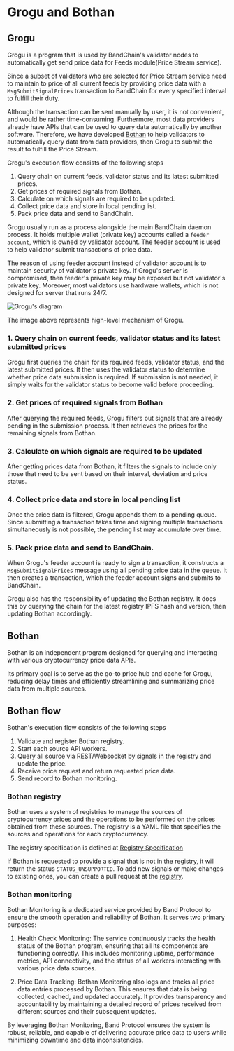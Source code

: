 # Grogu and Bothan

## Grogu

Grogu is a program that is used by BandChain's validator nodes to automatically get send price data for Feeds module(Price Stream service).

Since a subset of validators who are selected for Price Stream service need to maintain to price of all current feeds by providing price data with a `MsgSubmitSignalPrices` transaction to BandChain for every specified interval to fulfill their duty.

Although the transaction can be sent manually by user, it is not convenient, and would be rather time-consuming. 
Furthermore, most data providers already have APIs that can be used to query data automatically by another software. 
Therefore, we have developed [Bothan](#bothan) to help validators to automatically query data from data providers, then Grogu to submit the result to fulfill the Price Stream.

Grogu's execution flow consists of the following steps
1. Query chain on current feeds, validator status and its latest submitted prices.
2. Get prices of required signals from Bothan.
3. Calculate on which signals are required to be updated.
4. Collect price data and store in local pending list.
5. Pack price data and send to BandChain.

Grogu usually run as a process alongside the main BandChain daemon process. It holds multiple wallet (private key) accounts called a `feeder account`, which is owned by validator account. The feeder account is used to help validator submit 
transactions of price data.

The reason of using feeder account instead of validator account is to maintain security of validator's private key. 
If Grogu's server is compromised, then feeder's private key may be exposed but not validator's private key. 
Moreover, most validators use hardware wallets, which is not designed for server that runs 24/7.

![Grogu's diagram](https://github.com/user-attachments/assets/244da953-78e8-4a26-8325-3e46ccd6b072)

The image above represents high-level mechanism of Grogu.

### 1. Query chain on current feeds, validator status and its latest submitted prices

Grogu first queries the chain for its required feeds, validator status, and the latest submitted prices. It then uses the validator status to determine whether price data submission is required. If submission is not needed, it simply waits for the validator status to become valid before proceeding.

### 2. Get prices of required signals from Bothan

After querying the required feeds, Grogu filters out signals that are already pending in the submission process. It then retrieves the prices for the remaining signals from Bothan.

### 3. Calculate on which signals are required to be updated

After getting prices data from Bothan, it filters the signals to include only those that need to be sent based on their interval, deviation and price status.

### 4. Collect price data and store in local pending list

Once the price data is filtered, Grogu appends them to a pending queue. Since submitting a transaction takes time and signing multiple transactions simultaneously is not possible, the pending list may accumulate over time.

### 5. Pack price data and send to BandChain.

When Grogu's feeder account is ready to sign a transaction, it constructs a `MsgSubmitSignalPrices` message using all pending price data in the queue. It then creates a transaction, which the feeder account signs and submits to BandChain.

Grogu also has the responsibility of updating the Bothan registry. It does this by querying the chain for the latest registry IPFS hash and version, then updating Bothan accordingly.

## Bothan

Bothan is an independent program designed for querying and interacting with various cryptocurrency price data APIs.

Its primary goal is to serve as the go-to price hub and cache for Grogu, reducing delay times and efficiently streamlining and summarizing price data from multiple sources.

## Bothan flow

Bothan's execution flow consists of the following steps
1. Validate and register Bothan registry.
2. Start each source API workers.
3. Query all source via REST/Websocket by signals in the registry and update the price.
4. Receive price request and return requested price data.
5. Send record to Bothan monitoring.

### Bothan registry

Bothan uses a system of registries to manage the sources of cryptocurrency prices and the operations to be performed on the prices obtained from these sources. The registry is a YAML file that specifies the sources and operations for each cryptocurrency.

The registry specification is defined at [Registry Specification](../signaling-hub/04-registry-specification.md)

If Bothan is requested to provide a signal that is not in the registry, it will return the status `STATUS_UNSUPPORTED`. To add new signals or make changes to existing ones, you can create a pull request at the [registry](https://github.com/bandprotocol/registry).

### Bothan monitoring

Bothan Monitoring is a dedicated service provided by Band Protocol to ensure the smooth operation and reliability of Bothan. It serves two primary purposes:

1. Health Check Monitoring:
   The service continuously tracks the health status of the Bothan program, ensuring that all its components are functioning correctly. This includes monitoring uptime, performance metrics, API connectivity, and the status of all workers interacting with various price data sources.

2. Price Data Tracking:
   Bothan Monitoring also logs and tracks all price data entries processed by Bothan. This ensures that data is being collected, cached, and updated accurately. It provides transparency and accountability by maintaining a detailed record of prices received from different sources and their subsequent updates.

By leveraging Bothan Monitoring, Band Protocol ensures the system is robust, reliable, and capable of delivering accurate price data to users while minimizing downtime and data inconsistencies.
